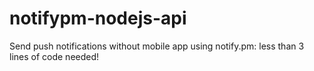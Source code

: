# notifypm-nodejs-api
Send push notifications without mobile app using notify.pm: less than 3 lines of code needed!
